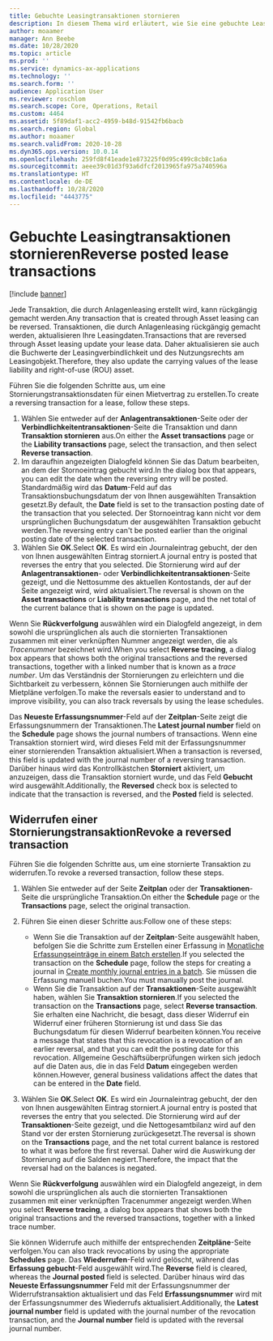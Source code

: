 ```yaml
---
title: Gebuchte Leasingtransaktionen stornieren
description: In diesem Thema wird erläutert, wie Sie eine gebuchte Leasingtransaktion stornieren. Jede Transaktion, die durch Anlagenleasing erstellt wird, kann rückgängig gemacht werden.
author: moaamer
manager: Ann Beebe
ms.date: 10/28/2020
ms.topic: article
ms.prod: ''
ms.service: dynamics-ax-applications
ms.technology: ''
ms.search.form: ''
audience: Application User
ms.reviewer: roschlom
ms.search.scope: Core, Operations, Retail
ms.custom: 4464
ms.assetid: 5f89daf1-acc2-4959-b48d-91542fb6bacb
ms.search.region: Global
ms.author: moaamer
ms.search.validFrom: 2020-10-28
ms.dyn365.ops.version: 10.0.14
ms.openlocfilehash: 259fd8f41eade1e873225f0d95c499c8cb8c1a6a
ms.sourcegitcommit: aeee39c01d3f93a6dfcf2013965fa975a740596a
ms.translationtype: HT
ms.contentlocale: de-DE
ms.lasthandoff: 10/28/2020
ms.locfileid: "4443775"
---
```

# <a name="reverse-posted-lease-transactions"></a><span data-ttu-id="cc59c-104">Gebuchte Leasingtransaktionen stornieren</span><span class="sxs-lookup"><span data-stu-id="cc59c-104">Reverse posted lease transactions</span></span>

[!include [banner](../includes/banner.md)]

<span data-ttu-id="cc59c-105">Jede Transaktion, die durch Anlagenleasing erstellt wird, kann rückgängig gemacht werden.</span><span class="sxs-lookup"><span data-stu-id="cc59c-105">Any transaction that is created through Asset leasing can be reversed.</span></span> <span data-ttu-id="cc59c-106">Transaktionen, die durch Anlagenleasing rückgängig gemacht werden, aktualisieren Ihre Leasingdaten.</span><span class="sxs-lookup"><span data-stu-id="cc59c-106">Transactions that are reversed through Asset leasing update your lease data.</span></span> <span data-ttu-id="cc59c-107">Daher aktualisieren sie auch die Buchwerte der Leasingverbindlichkeit und des Nutzungsrechts am Leasingobjekt.</span><span class="sxs-lookup"><span data-stu-id="cc59c-107">Therefore, they also update the carrying values of the lease liability and right-of-use (ROU) asset.</span></span>

<span data-ttu-id="cc59c-108">Führen Sie die folgenden Schritte aus, um eine Stornierungstransaktionsdaten für einen Mietvertrag zu erstellen.</span><span class="sxs-lookup"><span data-stu-id="cc59c-108">To create a reversing transaction for a lease, follow these steps.</span></span>

1. <span data-ttu-id="cc59c-109">Wählen Sie entweder auf der **Anlagentransaktionen**-Seite oder der **Verbindlichkeitentransaktionen**-Seite die Transaktion und dann **Transaktion stornieren** aus.</span><span class="sxs-lookup"><span data-stu-id="cc59c-109">On either the **Asset transactions** page or the **Liability transactions** page, select the transaction, and then select **Reverse transaction**.</span></span>
2. <span data-ttu-id="cc59c-110">Im daraufhin angezeigten Dialogfeld können Sie das Datum bearbeiten, an dem der Stornoeintrag gebucht wird.</span><span class="sxs-lookup"><span data-stu-id="cc59c-110">In the dialog box that appears, you can edit the date when the reversing entry will be posted.</span></span> <span data-ttu-id="cc59c-111">Standardmäßig wird das **Datum**-Feld auf das Transaktionsbuchungsdatum der von Ihnen ausgewählten Transaktion gesetzt.</span><span class="sxs-lookup"><span data-stu-id="cc59c-111">By default, the **Date** field is set to the transaction posting date of the transaction that you selected.</span></span> <span data-ttu-id="cc59c-112">Der Stornoeintrag kann nicht vor dem ursprünglichen Buchungsdatum der ausgewählten Transaktion gebucht werden.</span><span class="sxs-lookup"><span data-stu-id="cc59c-112">The reversing entry can't be posted earlier than the original posting date of the selected transaction.</span></span>
3. <span data-ttu-id="cc59c-113">Wählen Sie **OK**.</span><span class="sxs-lookup"><span data-stu-id="cc59c-113">Select **OK**.</span></span> <span data-ttu-id="cc59c-114">Es wird ein Journaleintrag gebucht, der den von Ihnen ausgewählten Eintrag storniert.</span><span class="sxs-lookup"><span data-stu-id="cc59c-114">A journal entry is posted that reverses the entry that you selected.</span></span> <span data-ttu-id="cc59c-115">Die Stornierung wird auf der **Anlagentransaktionen**- oder **Verbindlichkeitentransaktionen**-Seite gezeigt, und die Nettosumme des aktuellen Kontostands, der auf der Seite angezeigt wird, wird aktualisiert.</span><span class="sxs-lookup"><span data-stu-id="cc59c-115">The reversal is shown on the **Asset transactions** or **Liability transactions** page, and the net total of the current balance that is shown on the page is updated.</span></span>

<span data-ttu-id="cc59c-116">Wenn Sie **Rückverfolgung** auswählen wird ein Dialogfeld angezeigt, in dem sowohl die ursprünglichen als auch die stornierten Transaktionen zusammen mit einer verknüpften Nummer angezeigt werden, die als *Tracenummer* bezeichnet wird.</span><span class="sxs-lookup"><span data-stu-id="cc59c-116">When you select **Reverse tracing**, a dialog box appears that shows both the original transactions and the reversed transactions, together with a linked number that is known as a *trace number*.</span></span> <span data-ttu-id="cc59c-117">Um das Verständnis der Stornierungen zu erleichtern und die Sichtbarkeit zu verbessern, können Sie Stornierungen auch mithilfe der Mietpläne verfolgen.</span><span class="sxs-lookup"><span data-stu-id="cc59c-117">To make the reversals easier to understand and to improve visibility, you can also track reversals by using the lease schedules.</span></span>

<span data-ttu-id="cc59c-118">Das **Neueste Erfassungsnummer**-Feld auf der **Zeitplan**-Seite zeigt die Erfassungsnummern der Transaktionen.</span><span class="sxs-lookup"><span data-stu-id="cc59c-118">The **Latest journal number** field on the **Schedule** page shows the journal numbers of transactions.</span></span> <span data-ttu-id="cc59c-119">Wenn eine Transaktion storniert wird, wird dieses Feld mit der Erfassungsnummer einer stornierenden Transaktion aktualisiert.</span><span class="sxs-lookup"><span data-stu-id="cc59c-119">When a transaction is reversed, this field is updated with the journal number of a reversing transaction.</span></span> <span data-ttu-id="cc59c-120">Darüber hinaus wird das Kontrollkästchen **Storniert** aktiviert, um anzuzeigen, dass die Transaktion storniert wurde, und das Feld **Gebucht** wird ausgewählt.</span><span class="sxs-lookup"><span data-stu-id="cc59c-120">Additionally, the **Reversed** check box is selected to indicate that the transaction is reversed, and the **Posted** field is selected.</span></span>

## <a name="revoke-a-reversed-transaction"></a><span data-ttu-id="cc59c-121">Widerrufen einer Stornierungstransaktion</span><span class="sxs-lookup"><span data-stu-id="cc59c-121">Revoke a reversed transaction</span></span>

<span data-ttu-id="cc59c-122">Führen Sie die folgenden Schritte aus, um eine stornierte Transaktion zu widerrufen.</span><span class="sxs-lookup"><span data-stu-id="cc59c-122">To revoke a reversed transaction, follow these steps.</span></span>

1. <span data-ttu-id="cc59c-123">Wählen Sie entweder auf der Seite **Zeitplan** oder der **Transaktionen**-Seite die ursprüngliche Transaktion.</span><span class="sxs-lookup"><span data-stu-id="cc59c-123">On either the **Schedule** page or the **Transactions** page, select the original transaction.</span></span>
2. <span data-ttu-id="cc59c-124">Führen Sie einen dieser Schritte aus:</span><span class="sxs-lookup"><span data-stu-id="cc59c-124">Follow one of these steps:</span></span>

    - <span data-ttu-id="cc59c-125">Wenn Sie die Transaktion auf der **Zeitplan**-Seite ausgewählt haben, befolgen Sie die Schritte zum Erstellen einer Erfassung in [Monatliche Erfassungseinträge in einem Batch erstellen](create-monthly-journals-batch.md).</span><span class="sxs-lookup"><span data-stu-id="cc59c-125">If you selected the transaction on the **Schedule** page, follow the steps for creating a journal in [Create monthly journal entries in a batch](create-monthly-journals-batch.md).</span></span> <span data-ttu-id="cc59c-126">Sie müssen die Erfassung manuell buchen.</span><span class="sxs-lookup"><span data-stu-id="cc59c-126">You must manually post the journal.</span></span>
    - <span data-ttu-id="cc59c-127">Wenn Sie die Transaktion auf der **Transaktionen**-Seite ausgewählt haben, wählen Sie **Transaktion stornieren**.</span><span class="sxs-lookup"><span data-stu-id="cc59c-127">If you selected the transaction on the **Transactions** page, select **Reverse transaction**.</span></span> <span data-ttu-id="cc59c-128">Sie erhalten eine Nachricht, die besagt, dass dieser Widerruf ein Widerruf einer früheren Stornierung ist und dass Sie das Buchungsdatum für diesen Widerruf bearbeiten können.</span><span class="sxs-lookup"><span data-stu-id="cc59c-128">You receive a message that states that this revocation is a revocation of an earlier reversal, and that you can edit the posting date for this revocation.</span></span> <span data-ttu-id="cc59c-129">Allgemeine Geschäftsüberprüfungen wirken sich jedoch auf die Daten aus, die in das Feld **Datum** eingegeben werden können.</span><span class="sxs-lookup"><span data-stu-id="cc59c-129">However, general business validations affect the dates that can be entered in the **Date** field.</span></span> 

3. <span data-ttu-id="cc59c-130">Wählen Sie **OK**.</span><span class="sxs-lookup"><span data-stu-id="cc59c-130">Select **OK**.</span></span> <span data-ttu-id="cc59c-131">Es wird ein Journaleintrag gebucht, der den von Ihnen ausgewählten Eintrag storniert.</span><span class="sxs-lookup"><span data-stu-id="cc59c-131">A journal entry is posted that reverses the entry that you selected.</span></span> <span data-ttu-id="cc59c-132">Die Stornierung wird auf der **Transaktionen**-Seite gezeigt, und die Nettogesamtbilanz wird auf den Stand vor der ersten Stornierung zurückgesetzt.</span><span class="sxs-lookup"><span data-stu-id="cc59c-132">The reversal is shown on the **Transactions** page, and the net total current balance is restored to what it was before the first reversal.</span></span> <span data-ttu-id="cc59c-133">Daher wird die Auswirkung der Stornierung auf die Salden negiert.</span><span class="sxs-lookup"><span data-stu-id="cc59c-133">Therefore, the impact that the reversal had on the balances is negated.</span></span>

<span data-ttu-id="cc59c-134">Wenn Sie **Rückverfolgung** auswählen wird ein Dialogfeld angezeigt, in dem sowohl die ursprünglichen als auch die stornierten Transaktionen zusammen mit einer verknüpften Tracenummer angezeigt werden.</span><span class="sxs-lookup"><span data-stu-id="cc59c-134">When you select **Reverse tracing**, a dialog box appears that shows both the original transactions and the reversed transactions, together with a linked trace number.</span></span>

<span data-ttu-id="cc59c-135">Sie können Widerrufe auch mithilfe der entsprechenden **Zeitpläne**-Seite verfolgen.</span><span class="sxs-lookup"><span data-stu-id="cc59c-135">You can also track revocations by using the appropriate **Schedules** page.</span></span> <span data-ttu-id="cc59c-136">Das **Wiederrufen**-Feld wird gelöscht, während das **Erfassung gebucht**-Feld ausgewählt wird.</span><span class="sxs-lookup"><span data-stu-id="cc59c-136">The **Reverse** field is cleared, whereas the **Journal posted** field is selected.</span></span> <span data-ttu-id="cc59c-137">Darüber hinaus wird das **Neueste Erfassungsnummer** Feld mit der Erfassungsnummer der Widerrufstransaktion aktualisiert und das Feld **Erfassungsnummer** wird mit der Erfassungsnummer des Wiederrufs aktualisiert.</span><span class="sxs-lookup"><span data-stu-id="cc59c-137">Additionally, the **Latest journal number** field is updated with the journal number of the revocation transaction, and the **Journal number** field is updated with the reversal journal number.</span></span>
